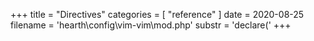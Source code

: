 +++
title = "Directives"
categories = [ "reference" ]
date = 2020-08-25
filename = 'hearth\config\vim-vim\mod.php'
substr = 'declare('
+++

